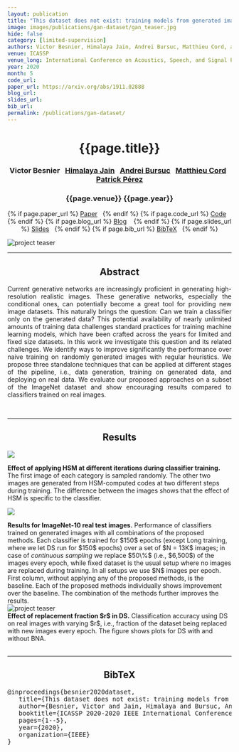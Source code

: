 ```yaml
---
layout: publication
title: "This dataset does not exist: training models from generated images" 
image: images/publications/gan-dataset/gan_teaser.jpg
hide: false
category: [limited-supervision]
authors: Victor Besnier, Himalaya Jain, Andrei Bursuc, Matthieu Cord, and Patrick Pérez
venue: ICASSP
venue_long: International Conference on Acoustics, Speech, and Signal Processing (ICASSP)
year: 2020
month: 5
code_url: 
paper_url: https://arxiv.org/abs/1911.02888
blog_url: 
slides_url: 
bib_url: 
permalink: /publications/gan-dataset/
---
```


<h1 align="center"> {{page.title}} </h1>
<!-- Simple call of authors -->
<!-- <h3 align="center"> {{page.authors}} </h3> -->
<!-- Alternatively you can add links to author pages -->
<h3 align="center"> Victor Besnier&nbsp;&nbsp; <a href="https://himalayajain.github.io/">Himalaya Jain</a>&nbsp;&nbsp; <a href="https://abursuc.github.io/">Andrei Bursuc</a>&nbsp;&nbsp; <a href="http://webia.lip6.fr/~cord/">Matthieu Cord</a>&nbsp;&nbsp; <a href="https://ptrckprz.github.io/">Patrick Pérez</a></h3>


<h3 align="center"> {{page.venue}} {{page.year}} </h3>

<div align="center">
  <p>
    {% if page.paper_url %}
    <a href="{{ page.paper_url }}"><i class="far fa-file-pdf"></i> Paper</a>&nbsp;&nbsp;
    {% endif %}
    {% if page.code_url %}
    <a href="{{ page.code_url }}"><i class="fab fa-github"></i> Code</a> &nbsp;&nbsp;
    {% endif %}
    {% if page.blog_url %}
    <a href="{{ page.blog_url }}"><i class="fab fa-blogger"></i> Blog</a> &nbsp;&nbsp;
    {% endif %}
    {% if page.slides_url %}
    <a href="{{ page.slides_url }}"><i class="far fa-file-pdf"></i> Slides</a>&nbsp;&nbsp;
    {% endif %}
    {% if page.bib_url %}
    <a href="{{ page.bib_url}}"><i class="far fa-file-alt"></i> BibTeX</a>&nbsp;&nbsp;
    {% endif %}
  </p>
</div>

<div class="publication-teaser">
    <img src="../../images/publications/gan-dataset/overview.jpg" alt="project teaser"/>
</div>


<hr>

<h2  align="center"> Abstract</h2>

<p align="justify">Current generative networks are increasingly proficient in generating high-resolution realistic images. These generative networks, especially the conditional ones, can potentially become a great tool for providing new image datasets. This naturally brings the question: Can we train a classifier only on the generated data? This potential availability of nearly unlimited amounts of training data challenges standard practices for training machine learning models, which have been crafted across the years for limited and fixed size datasets. In this work we investigate this question and its related challenges. We identify ways to improve significantly the performance over naive training on randomly generated images with regular heuristics. We propose three standalone techniques that can be applied at different stages of the pipeline, i.e., data generation, training on generated data, and deploying on real data. We evaluate our proposed approaches on a subset of the ImageNet dataset and show encouraging results compared to classifiers trained on real images.</p>

<br>

<hr>

<h2  align="center"> Results</h2>

![](../../images/publications/gan-dataset/hsm_effect.jpg)
<!-- {:height="60%" width="60%"} -->

<div class="caption"><b>Effect of applying HSM at different iterations during classifier training.</b> The first image of each category is sampled randomly. The other two images are generated from
HSM-computed codes at two different steps during training. The difference between the images shows that the effect of HSM is specific to the classifier.</div>

<!-- <br> -->

![](../../images/publications/gan-dataset/table_results.jpg)
<!-- {:height="60%" width="60%"} -->

<div class="caption"><b>Results for ImageNet-10 real test images.</b> Performance of classifiers trained on generated images with all combinations of the proposed methods. Each classifier is trained for $150$ epochs (except Long training, where we let DS run for $150$
epochs) over a set of $N = 13K$ images; in case of <em>continuous sampling</em> we replace $50\%$ (i.e., $6,500$) of the images every epoch, while fixed dataset is the usual setup where no images are replaced during training. In all setups we use $N$ images per epoch.
First column, without applying any of the proposed methods, is the baseline. Each of the proposed methods individually shows improvement over the baseline. The combination of the methods further improves the results.</div>

<!-- <br> -->

<div class="publication-teaser">
    <img src="../../images/publications/gan-dataset/plot_results.jpg" alt="project teaser"/>
</div>

<div class="caption"><b>Effect of replacement fraction $r$ in DS.</b> Classification accuracy using DS on real images with varying $r$, i.e., fraction of the dataset being replaced with new images every epoch. The figure shows plots for DS with and without BNA.
</div>


<br>

<hr>

<h2  align="center">BibTeX</h2>
<left>
  <pre class="bibtex-box">
@inproceedings{besnier2020dataset,
   title={This dataset does not exist: training models from generated images},
   author={Besnier, Victor and Jain, Himalaya and Bursuc, Andrei and Cord, Matthieu and P{\'e}rez, Patrick},
   booktitle={ICASSP 2020-2020 IEEE International Conference on Acoustics, Speech and Signal Processing (ICASSP)},
   pages={1--5},
   year={2020},
   organization={IEEE}
}</pre>
</left>

<br>
